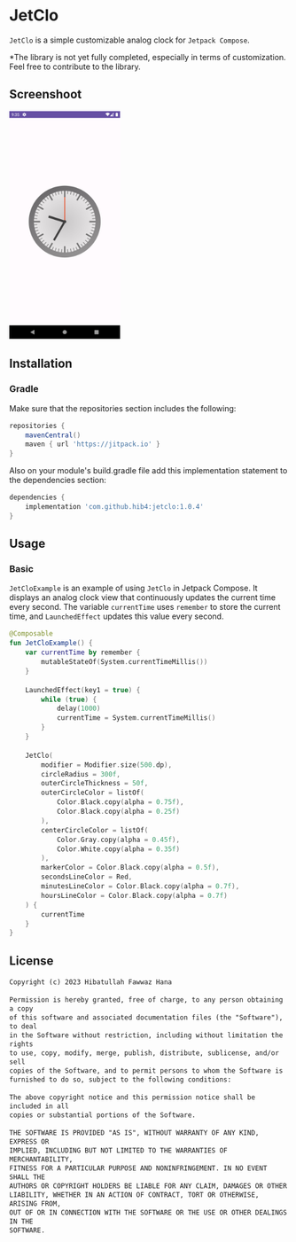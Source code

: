 # JetClo
`JetClo` is a simple customizable analog clock for `Jetpack Compose`.

*The library is not yet fully completed, especially in terms of customization. Feel free to contribute to the library.

## Screenshoot
<img src="assets/preview.png" alt="drawing" width="200"/>

## Installation
### Gradle
Make sure that the repositories section includes the following:
```gradle
repositories {
    mavenCentral()
    maven { url 'https://jitpack.io' }
}
```
Also on your module's build.gradle file add this implementation statement to the dependencies section:
```gradle
dependencies {
    implementation 'com.github.hib4:jetclo:1.0.4'
}
```

## Usage
### Basic
`JetCloExample` is an example of using `JetClo` in Jetpack Compose. It displays an analog clock view that continuously updates the current time every second.
The variable `currentTime` uses `remember` to store the current time, and `LaunchedEffect` updates this value every second.
```kotlin
@Composable
fun JetCloExample() {
    var currentTime by remember {
        mutableStateOf(System.currentTimeMillis())
    }

    LaunchedEffect(key1 = true) {
        while (true) {
            delay(1000)
            currentTime = System.currentTimeMillis()
        }
    }

    JetClo(
        modifier = Modifier.size(500.dp),
        circleRadius = 300f,
        outerCircleThickness = 50f,
        outerCircleColor = listOf(
            Color.Black.copy(alpha = 0.75f),
            Color.Black.copy(alpha = 0.25f)
        ),
        centerCircleColor = listOf(
            Color.Gray.copy(alpha = 0.45f),
            Color.White.copy(alpha = 0.35f)
        ),
        markerColor = Color.Black.copy(alpha = 0.5f),
        secondsLineColor = Red,
        minutesLineColor = Color.Black.copy(alpha = 0.7f),
        hoursLineColor = Color.Black.copy(alpha = 0.7f)
    ) {
        currentTime
    }
}
```

## License
```
Copyright (c) 2023 Hibatullah Fawwaz Hana

Permission is hereby granted, free of charge, to any person obtaining a copy
of this software and associated documentation files (the "Software"), to deal
in the Software without restriction, including without limitation the rights
to use, copy, modify, merge, publish, distribute, sublicense, and/or sell
copies of the Software, and to permit persons to whom the Software is
furnished to do so, subject to the following conditions:

The above copyright notice and this permission notice shall be included in all
copies or substantial portions of the Software.

THE SOFTWARE IS PROVIDED "AS IS", WITHOUT WARRANTY OF ANY KIND, EXPRESS OR
IMPLIED, INCLUDING BUT NOT LIMITED TO THE WARRANTIES OF MERCHANTABILITY,
FITNESS FOR A PARTICULAR PURPOSE AND NONINFRINGEMENT. IN NO EVENT SHALL THE
AUTHORS OR COPYRIGHT HOLDERS BE LIABLE FOR ANY CLAIM, DAMAGES OR OTHER
LIABILITY, WHETHER IN AN ACTION OF CONTRACT, TORT OR OTHERWISE, ARISING FROM,
OUT OF OR IN CONNECTION WITH THE SOFTWARE OR THE USE OR OTHER DEALINGS IN THE
SOFTWARE.
```
